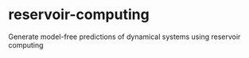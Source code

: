 # reservoir-computing
Generate model-free predictions of dynamical systems using reservoir computing
